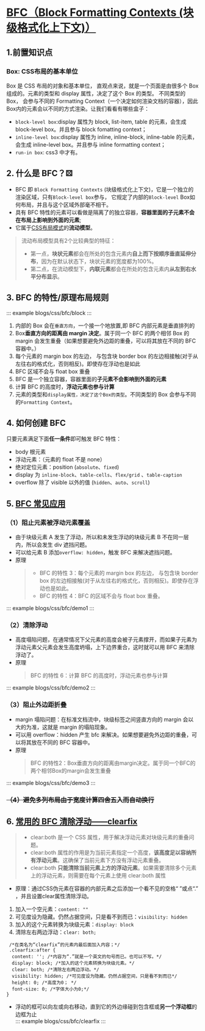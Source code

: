 <!--
 * @Description:
 * @Date: 2024-08-23 16:04:10
 * @LastEditTime: 2024-10-31 09:35:35
-->

# [BFC（Block Formatting Contexts (块级格式化上下文)）](https://blog.csdn.net/DFF1993/article/details/80394150)
## 1.前置知识点
### Box: CSS布局的基本单位
Box 是 CSS 布局的对象和基本单位， 直观点来说，就是一个页面是由很多个 Box 组成的。元素的类型和 display 属性，决定了这个 Box 的类型。 不同类型的 Box， 会参与不同的 Formatting Context（一个决定如何渲染文档的容器），因此Box内的元素会以不同的方式渲染。让我们看看有哪些盒子：

- `block-level box`:display 属性为 block, list-item, table 的元素，会生成 block-level box。并且参与 block fomatting context；
- `inline-level box`:display 属性为 inline, inline-block, inline-table 的元素，会生成 inline-level box。并且参与 inline formatting context；
- `run-in box`: css3 中才有。
## 2. 什么是 BFC？⚄
- BFC 即 `Block Formatting Contexts` (块级格式化上下文)，它是一个独立的渲染区域，只有`Block-level box`参与， 它规定了内部的`Block-level` Box如何布局，并且与这个区域外部毫不相干。
- 具有 BFC 特性的元素可以看做是隔离了的独立容器，**容器里面的子元素不会在布局上影响到外面的元素**;
- 它属于[CSS布局模式](https://blog.csdn.net/dff1993/article/details/79897268)的**流动模型**。
> 流动布局模型具有2个比较典型的特征：
> - 第一点，**块状元素**都会在所处的包含元素内**自上而下按顺序垂直延伸分布**，因为在默认状态下，块状元素的宽度都为100%。
> - 第二点，在流动模型下，**内联元素**都会在所处的包含元素内**从左到右水平分布显示**。


## 3. BFC 的特性/原理布局规则

::: example
blogs/css/bfc/block
:::

1. 内部的 Box 会在`垂直方向`，一个接一个地放置,即 BFC 内部元素是垂直排列的
2. Box**垂直方向的距离由 margin 决定**。属于同一个 BFC 的两个相邻 Box 的 margin 会发生重叠（如果想要避免外边距的重叠，可以将其放在不同的 BFC 容器中。）
3. 每个元素的 margin box 的左边， 与包含块 border box 的左边相接触(对于从左往右的格式化，否则相反)。即使存在浮动也是如此
4. BFC 区域不会与 float box 重叠
5. BFC 是一个独立容器，容器里面的**子元素不会影响到外面的元素**
6. 计算 BFC 的高度时，**浮动元素也参与计算**
7. 元素的类型和`display属性，决定了这个Box的类型`。不同类型的 Box 会参与不同的`Formatting Context`。

## 4. 如何创建 BFC

只要元素满足下面**任一条件**即可触发 BFC 特性：

- body 根元素
- 浮动元素：（元素的 float 不是 none）
- 绝对定位元素：position (`absolute`、`fixed`)
- display 为 `inline-block`、`table-cells`、`flex/grid` 、`table-caption`
- overflow 除了 visible 以外的值 (`hidden`、`auto`、`scroll`)

## 5. [BFC 常见应用](https://blog.csdn.net/DFF1993/article/details/80394150)

### （1）阻止元素被浮动元素覆盖

- 由于块级元素 A 发生了浮动，所以和未发生浮动的块级元素 B 不在同一层内，所以会发生 div 遮挡问题。
- 可以给元素 B 添加`overflow: hidden`，触发 BFC 来解决遮挡问题。
- 原理
  > - BFC 的特性 3：每个元素的 margin box 的左边， 与包含块 border box 的左边相接触(对于从左往右的格式化，否则相反)。即使存在浮动也是如此。  
  > - BFC 的特性 4：BFC 的区域不会与 float box 重叠。

::: example
blogs/css/bfc/demo1
:::

### （2）清除浮动

- 高度塌陷问题，在通常情况下父元素的高度会被子元素撑开，而如果子元素为浮动元素父元素会发生高度坍塌，上下边界重合，这时就可以用 BFC 来清除浮动了。
- 原理
  > BFC 的特性 6：计算 BFC 的高度时，浮动元素也参与计算

::: example
blogs/css/bfc/demo2
:::

### （3）阻止外边距折叠
- margin 塌陷问题：在标准文档流中，块级标签之间竖直方向的 margin 会以大的为准，这就是 margin 的塌陷现象。
- 可以用 overflow：hidden 产生 bfc 来解决。如果想要避免外边距的重叠，可以将其放在不同的 BFC 容器中。
- 原理
  > BFC 的特性2：Box垂直方向的距离由margin决定。属于同一个BFC的两个相邻Box的margin会发生重叠


::: example
blogs/css/bfc/demo3
::: 
### ~~（4）避免多列布局由于宽度计算四舍五入而自动换行~~

## 6. [常用的 BFC 清除浮动——clearfix](https://blog.csdn.net/weixin_41041379/article/details/81871980)


> - clear:both 是一个 CSS 属性，用于解决浮动元素对块级元素的重叠问题。
> - clear:both 属性的作用是为当前元素指定一个高度，**该高度足以容纳所有浮动元素**。这确保了当前元素下方没有浮动元素重叠。
> - clear:both **只能清除当前元素上方的浮动元素**。如果需要清除多个元素上的浮动元素，则需要在每个元素上使用 clear:both 属性
- 原理：通过CSS伪元素在容器的内部元素之后添加一个看不见的空格“ ”或点“.” ，并且设置clear属性清除浮动。
1. 加入一个空元素：`content: ""`
1. 可见度设为隐藏。仍然占据空间，只是看不到而已：`visibility: hidden`
1. 加入的这个元素转换为块级元素：`display: block`
1. 清除左右两边浮动：`clear: both; `

```css{5}
 /*在类名为“clearfix”的元素内最后面加入内容；*/
 .clearfix:after {
  content: ''; /*内容为“.”就是一个英文的句号而已。也可以不写。*/
  display: block; /*加入的这个元素转换为块级元素。*/
  clear: both; /*清除左右两边浮动。*/
  visibility: hidden; /*可见度设为隐藏。仍然占据空间，只是看不到而已*/
  height: 0; /*高度为0； */
  font-size: 0; /*字体大小为0;*/
}
```
- 浮动的框可以向左或向右移动，直到它的外边缘碰到包含框或**另一个浮动框**的边框为止  
::: example
blogs/css/bfc/clearfix
:::